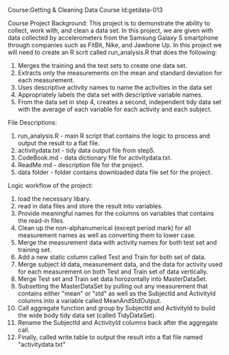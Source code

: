 Course:Getting & Cleaning Data
Course Id:getdata-013

Course Project Background:
This project is to demonstrate the ability to collect, work with, and clean a data set.  In this project, we are given with data collected by accelerometers from the Samsung Galaxy S smartphone through companies such as FitBit, Nike, and Jawbone Up.  In this project we will need to create an R scrit called run_analysis.R that does the following:

1. Merges the training and the test sets to create one data set.
2. Extracts only the measurements on the mean and standard deviation for each measurement. 
3. Uses descriptive activity names to name the activities in the data set
4. Appropriately labels the data set with descriptive variable names. 
5. From the data set in step 4, creates a second, independent tidy data set with the average of each variable for each activity and each subject.

File Descriptions:

1. run_analysis.R - main R script that contains the logic to process and output the result to a flat file.
2. activitydata.txt - tidy data output file from step5.
3. CodeBook.md - data dictionary file for activitydata.txt.
4. ReadMe.md - description file for the project.
5. data folder - folder contains downloaded data file set for the project.

Logic workflow of the project:

1. load the necessary libary.
2. read in data files and store the result into variables. 
3. Provide meaningful names for the columns on variables that contains the read-in files.
4. Clean up the non-alphanumerical (except period mark) for all measurement names as well as converting them to lower case.
5. Merge the measurement data with activity names for both test set and training set.
6. Add a new static column called Test and Train for both set of data.
7. Merge subject Id data, measurement data, and the data for activity used for each measurement on both Test and Train set of data vertically.
8. Merge Test set and Train set data horozontally into MasterDataSet.
9. Subsetting the MasterDataSet by pulling out any measurement that contains either "mean" or "std" as well as the SubjectId and ActivityId columns into a variable called MeanAndStdOutput.
10. Call aggregate function and group by SubjectId and ActivityId to build the wide body tidy data set (called TidyDataSet).
11. Rename the SubjectId and ActivityId columns back after the aggregate call.
12. Finally, called write.table to output the result into a flat file named "activitydata.txt"
